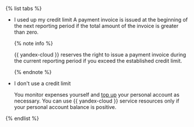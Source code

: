 {% list tabs %}

* I used up my credit limit
A payment invoice is issued at the beginning of the next reporting period if the total amount of the invoice is greater than zero.

  {% note info %}

  {{ yandex-cloud }} reserves the right to issue a payment invoice during the current reporting period if you exceed the established credit limit.

  {% endnote %}

* I don't use a credit limit

  You monitor expenses yourself and [top up](../operations/pay-the-bill.md) your personal account as necessary. You can use {{ yandex-cloud }} service resources only if your personal account balance is positive.

{% endlist %}

